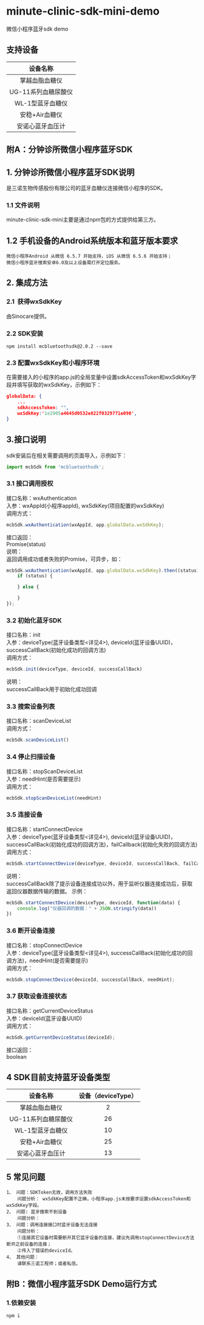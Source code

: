 # minute-clinic-sdk-mini-demo
微信小程序蓝牙sdk demo
## 支持设备
设备名称 | 
:-: | 
掌越血脂血糖仪 |
UG-11系列血糖尿酸仪 |
WL-1型蓝牙血糖仪 |
安稳+Air血糖仪 |A
安诺心蓝牙血压计 |

## 附A：分钟诊所微信小程序蓝牙SDK
## 1. 分钟诊所微信小程序蓝牙SDK说明
是三诺生物传感股份有限公司的蓝牙血糖仪连接微信小程序的SDK。

### 1.1 文件说明

minute-clinic-sdk-mini主要是通过npm包的方式提供给第三方。

## 1.2 手机设备的Android系统版本和蓝牙版本要求
    微信小程序Android 从微信 6.5.7 开始支持，iOS 从微信 6.5.6 开始支持；
    微信小程序蓝牙搜索安卓6.0及以上设备需打开定位服务。

## 2. 集成方法
### 2.1  获得wxSdkKey
由Sinocare提供。

### 2.2 SDK安装
    npm install mcbluetoothsdk@2.0.2 --save

### 2.3 配置wxSdkKey和小程序环境
在需要接入的小程序的app.js的全局变量中设置sdkAccessToken和wxSdkKey字段并填写获取的wxSdkKey，示例如下：
````json
globalData: {
    ...
    sdkAccessToken: "",
    wxSdkKey:'1e2905a4645d0532e822f0329771e090',
}
````

## 3.接口说明
sdk安装后在相关需要调用的页面导入，示例如下：
```JavaScript
import mcbSdk from 'mcbluetoothsdk';
```
### 3.1 接口调用授权
接口名称：wxAuthentication<br>
入参：wxAppId(小程序appId), wxSdkKey(项目配置的wxSdkKey)<br>
调用方式：
```JavaScript
mcbSdk.wxAuthentication(wxAppId, app.globalData.wxSdkKey);
```
接口返回：<br>
Promise(status)<br>
说明：<br>
返回调用成功或者失败的Promise，可异步，如：
```JavaScript
mcbSdk.wxAuthentication(wxAppId, app.globalData.wxSdkKey).then((status) => {
    if (status) {

    } else {

    }
});
```

### 3.2 初始化蓝牙SDK
接口名称：init<br>
入参：deviceType(蓝牙设备类型<详见4>), deviceId(蓝牙设备UUID)，successCallBack(初始化成功的回调方法)<br>
调用方式：
```JavaScript
mcbSdk.init(deviceType, deviceId, successCallBack)
```
说明：<br>
successCallBack用于初始化成功回调

### 3.3 搜索设备列表
接口名称：scanDeviceList<br>
调用方式：
```JavaScript
mcbSdk.scanDeviceList()
```

### 3.4 停止扫描设备
接口名称：stopScanDeviceList<br>
入参：needHint(是否需要提示)<br>
调用方式：
```JavaScript
mcbSdk.stopScanDeviceList(needHint)
```

### 3.5 连接设备
接口名称：startConnectDevice<br>
入参：deviceType(蓝牙设备类型<详见4>), deviceId(蓝牙设备UUID)，successCallBack(初始化成功的回调方法)，failCallback(初始化失败的回调方法)<br>
调用方式：
```JavaScript
mcbSdk.startConnectDevice(deviceType, deviceId, successCallBack, failCallback);
```
说明：<br>
successCallBack除了提示设备连接成功以外，用于监听仪器连接成功后，获取返回仪器数据传输的数据。
示例：<br>
```JavaScript
mcbSdk.startConnectDevice(deviceType, deviceId, function(data) {
    console.log("仪器回调的数据：" + JSON.stringify(data))
})
```

### 3.6 断开设备连接
接口名称：stopConnectDevice<br>
入参：deviceType(蓝牙设备类型<详见4>), successCallBack(初始化成功的回调方法)，needHint(是否需要提示)<br>
调用方式：
```JavaScript
mcbSdk.stopConnectDevice(deviceId, successCallBack, needHint);
```

### 3.7 获取设备连接状态
接口名称：getCurrentDeviceStatus<br>
入参：deviceId(蓝牙设备UUID)<br>
调用方式：
```JavaScript
mcbSdk.getCurrentDeviceStatus(deviceId);
```
接口返回：<br>
boolean

## 4 SDK目前支持蓝牙设备类型
设备名称 | 设备（deviceType）
:-: | :-:
掌越血脂血糖仪 | 2
UG-11系列血糖尿酸仪 | 26
WL-1型蓝牙血糖仪 | 10
安稳+Air血糖仪 | 25
安诺心蓝牙血压计 | 13

## 5 常见问题  
    1、 问题：SDKToken无效，调用方法失败
        问题分析： wxSdkKey配置不正确，小程序app.js未按要求设置sdkAccessToken和wxSdkKey字段。
    2、 问题: 蓝牙搜索不到设备
        问题分析：
    3、 问题：调用连接接口时蓝牙设备无法连接
        问题分析：
        ①连接其它设备时需要断开其它蓝牙设备的连接，建议先调用stopConnectDevice方法断开之前设备的连接；
        ②传入了错误的deviceId。
    4、 其他问题：
        请联系三诺工程师；或者私信。

## 附B：微信小程序蓝牙SDK Demo运行方式

### 1.依赖安装
```
npm i
```